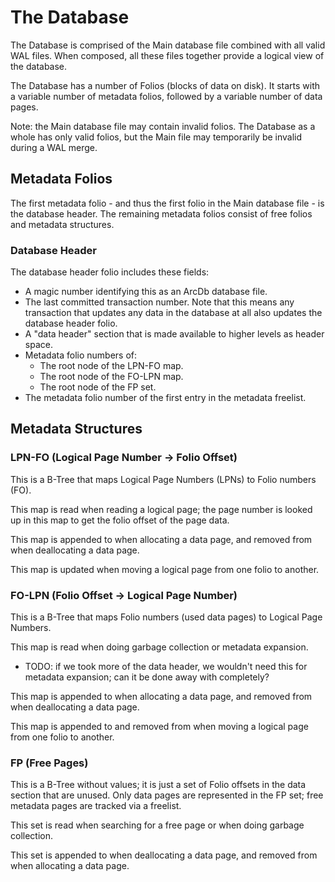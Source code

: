 # The Database

The Database is comprised of the Main database file combined with all valid WAL files. When composed, all these files together provide a logical view of the database.

The Database has a number of Folios (blocks of data on disk). It starts with a variable number of metadata folios, followed by a variable number of data pages.

Note: the Main database file may contain invalid folios. The Database as a whole has only valid folios, but the Main file may temporarily be invalid during a WAL merge.

## Metadata Folios

The first metadata folio - and thus the first folio in the Main database file - is the database header. The remaining metadata folios consist of free folios and metadata structures.

### Database Header

The database header folio includes these fields:

- A magic number identifying this as an ArcDb database file.
- The last committed transaction number. Note that this means any transaction that updates any data in the database at all also updates the database header folio.
- A "data header" section that is made available to higher levels as header space.
- Metadata folio numbers of:
  - The root node of the LPN-FO map.
  - The root node of the FO-LPN map.
  - The root node of the FP set.
- The metadata folio number of the first entry in the metadata freelist.

## Metadata Structures

### LPN-FO (Logical Page Number -> Folio Offset)

This is a B-Tree that maps Logical Page Numbers (LPNs) to Folio numbers (FO).

This map is read when reading a logical page; the page number is looked up in this map to get the folio offset of the page data.

This map is appended to when allocating a data page, and removed from when deallocating a data page.

This map is updated when moving a logical page from one folio to another.

### FO-LPN (Folio Offset -> Logical Page Number)

This is a B-Tree that maps Folio numbers (used data pages) to Logical Page Numbers.

This map is read when doing garbage collection or metadata expansion.
- TODO: if we took more of the data header, we wouldn't need this for metadata expansion; can it be done away with completely?

This map is appended to when allocating a data page, and removed from when deallocating a data page.

This map is appended to and removed from when moving a logical page from one folio to another.

### FP (Free Pages)

This is a B-Tree without values; it is just a set of Folio offsets in the data section that are unused. Only data pages are represented in the FP set; free metadata pages are tracked via a freelist.

This set is read when searching for a free page or when doing garbage collection.

This set is appended to when deallocating a data page, and removed from when allocating a data page.
